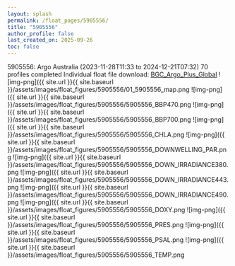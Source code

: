 ```yaml
---
layout: splash
permalink: /float_pages/5905556/
title: "5905556"
author_profile: false
last_created_on: 2025-09-26
toc: false
---
```

 
5905556: Argo Australia (2023-11-28T11:33 to 2024-12-21T07:32)
70 profiles completed
Individual float file download: [BGC_Argo_Plus_Global](https://ftp.soest.hawaii.edu/bgc_argo_plus/Individual_Floats/outliers_removed/5905556_Sprof_processed.nc)
![img-png]({{ site.url }}{{ site.baseurl }}/assets/images/float_figures/5905556/01_5905556_map.png
![img-png]({{ site.url }}{{ site.baseurl }}/assets/images/float_figures/5905556/5905556_BBP470.png
![img-png]({{ site.url }}{{ site.baseurl }}/assets/images/float_figures/5905556/5905556_BBP700.png
![img-png]({{ site.url }}{{ site.baseurl }}/assets/images/float_figures/5905556/5905556_CHLA.png
![img-png]({{ site.url }}{{ site.baseurl }}/assets/images/float_figures/5905556/5905556_DOWNWELLING_PAR.png
![img-png]({{ site.url }}{{ site.baseurl }}/assets/images/float_figures/5905556/5905556_DOWN_IRRADIANCE380.png
![img-png]({{ site.url }}{{ site.baseurl }}/assets/images/float_figures/5905556/5905556_DOWN_IRRADIANCE443.png
![img-png]({{ site.url }}{{ site.baseurl }}/assets/images/float_figures/5905556/5905556_DOWN_IRRADIANCE490.png
![img-png]({{ site.url }}{{ site.baseurl }}/assets/images/float_figures/5905556/5905556_DOXY.png
![img-png]({{ site.url }}{{ site.baseurl }}/assets/images/float_figures/5905556/5905556_PRES.png
![img-png]({{ site.url }}{{ site.baseurl }}/assets/images/float_figures/5905556/5905556_PSAL.png
![img-png]({{ site.url }}{{ site.baseurl }}/assets/images/float_figures/5905556/5905556_TEMP.png
